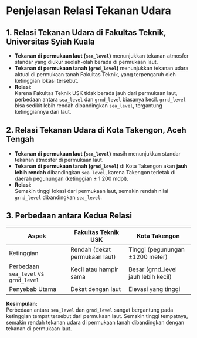 # Penjelasan Relasi Tekanan Udara

## 1. Relasi Tekanan Udara di Fakultas Teknik, Universitas Syiah Kuala

- **Tekanan di permukaan laut (`sea_level`)** menunjukkan tekanan atmosfer standar yang diukur seolah-olah berada di permukaan laut.
- **Tekanan di permukaan tanah (`grnd_level`)** menunjukkan tekanan udara aktual di permukaan tanah Fakultas Teknik, yang terpengaruh oleh ketinggian lokasi tersebut.
- **Relasi**:  
Karena Fakultas Teknik USK tidak berada jauh dari permukaan laut, perbedaan antara `sea_level` dan `grnd_level` biasanya kecil. `grnd_level` bisa sedikit lebih rendah dibandingkan `sea_level`, tergantung ketinggiannya dari laut.

## 2. Relasi Tekanan Udara di Kota Takengon, Aceh Tengah

- **Tekanan di permukaan laut (`sea_level`)** masih menunjukkan standar tekanan atmosfer di permukaan laut.
- **Tekanan di permukaan tanah (`grnd_level`)** di Kota Takengon akan **jauh lebih rendah** dibandingkan `sea_level`, karena Takengon terletak di daerah pegunungan (ketinggian ± 1.200 mdpl).
- **Relasi**:  
Semakin tinggi lokasi dari permukaan laut, semakin rendah nilai `grnd_level` dibandingkan `sea_level`.

## 3. Perbedaan antara Kedua Relasi

| Aspek                                 | Fakultas Teknik USK                       | Kota Takengon                        |
|----------------------------           |-------------------------------------------|--------------------------------------|
| Ketinggian                            | Rendah (dekat permukaan laut)             | Tinggi (pegunungan ±1200 meter)      |
| Perbedaan `sea_level` vs `grnd_level` | Kecil atau hampir sama                    | Besar (grnd_level jauh lebih kecil)  |
| Penyebab Utama                        | Dekat dengan laut                         | Elevasi yang tinggi                  |

**Kesimpulan:**  
Perbedaan antara `sea_level` dan `grnd_level` sangat bergantung pada ketinggian tempat tersebut dari permukaan laut. Semakin tinggi tempatnya, semakin rendah tekanan udara di permukaan tanah dibandingkan dengan tekanan di permukaan laut.

